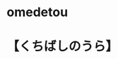 # omedetou
<!DOCTYPE html>
<html>
    <head>
        <meta charset="utf-8">
        <title>【テスト】</title>
         <!-- Compiled and minified CSS -->
    <link rel="stylesheet" href="https://cdnjs.cloudflare.com/ajax/libs/materialize/1.0.0/css/materialize.min.css">
       <meta name ="viewport" content="width=device-width,initial-scale=1.0">
        </head>
    <boby class="red darken-3 write-text">
       <div class="container">
        <h1>【くちばしのうら】</h1> 
       </div>
    </boby>
</html>

